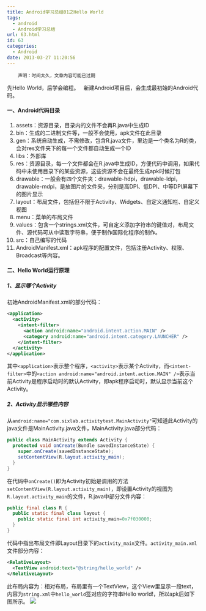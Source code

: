 ```yaml
---
title: Android学习总结01之Hello World
tags:
  - android
  - Android学习总结
url: 63.html
id: 63
categories:
  - Android
date: 2013-03-27 11:20:56
---
```


        声明：时间太久，文章内容可能已过期

先Hello World，后学会编程。   新建Android项目后，会生成最初始的Android代码。

#### 一、Android代码目录

1. assets：资源目录，目录内的文件不会再R.java中生成ID
2. bin：生成的二进制文件等，一般不会使用，apk文件在此目录
3. gen：系统自动生成，不需修改，包含R.java文件，里边是一个类名为R的类，会对res文件夹下的每一个文件都自动生成一个ID
4. libs：外部库
5. res：资源目录，每一个文件都会在R.java中生成ID，方便代码中调用，如果代码中未使用目录下的某些资源，这些资源不会在最终生成apk时候打包
6. drawable：一般会有四个文件夹：drawable-hdpi，drawable-ldpi，drawable-mdpi，是放图片的文件夹，分别是高DPI、低DPI、中等DPI屏幕下的图片显示
7. layout：布局文件，包括但不限于Activity、Widgets、自定义通知栏、自定义视图
8. menu：菜单的布局文件
9. values：包含一个strings.xml文件，可自定义添加字符串的键值对，布局文件、源代码可从中读取字符串，便于制作国际化程序的制作。
10. src：自己编写的代码
11. AndroidManifest.xml：apk程序的配置文件，包括注册Activity、权限、Broadcast等内容。

#### 二、Hello World运行原理

##### 1、显示哪个Activity

初始AndroidManifest.xml的部分代码：

```xml
<application>
  <activity>
    <intent-filter>
      <action android:name="android.intent.action.MAIN" />
      <category android:name="android.intent.category.LAUNCHER" />
    </intent-filter>
  </activity>
</application>
```

其中`<application>`表示整个程序，`<activity>`表示某个Activity，而`<intent-filter>`中的`<action android:name="android.intent.action.MAIN" />`表示当前Activity是程序启动时的默认Activity，即apk程序启动时，默认显示当前这个Activity。

##### 2、Activity显示哪些内容

从`android:name="com.sixlab.activitytest.MainActivity"`可知道此Activity的java文件是MainActivity.java文件，MainActivity.java部分代码：

```java
public class MainActivity extends Activity {
  protected void onCreate(Bundle savedInstanceState) {
    super.onCreate(savedInstanceState);
    setContentView(R.layout.activity_main);
  }
}
```

在代码中`onCreate()`即为Activity初始是调用的方法`setContentView(R.layout.activity_main)`，即设置Activity的视图为`R.layout.activity_main`的文件，R.java中部分文件内容：
```java
public final class R { 
  public static final class layout { 
    public static final int activity_main=0x7f030000;
  }
}
```

代码中指出布局文件即Layout目录下的`activity_main`文件。`activity_main.xml`文件部分内容：

```xml
<RelativeLayout>
  <TextView android:text="@string/hello_world" />
</RelativeLayout>
```

此布局内容为：相对布局，布局里有一个TextView，这个View里显示一段text，内容为`string.xml`中`hello_world`签对应的字符串Hello world!，所以apk后如下图所示。
![](/201303.png)